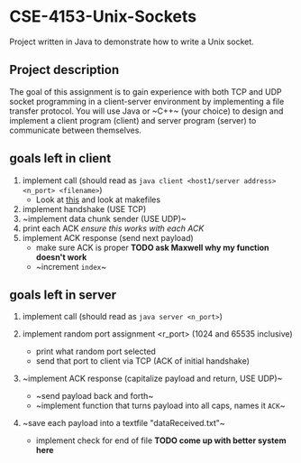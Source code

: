 # CSE-4153-Unix-Sockets
Project written in Java to demonstrate how to write a Unix socket. 

## Project description 
The  goal  of  this  assignment  is  to  gain  experience  with  both  TCP  and  UDP  socket  programming  in  a client-server environment by implementing a file transfer protocol. You will use Java or  ~C++~  (your  choice)  to  design  and  implement  a  client  program  (client)  and  server  program (server) to communicate between themselves. 

## goals left in client
1. implement call (should read as `java client <host1/server address> <n_port> <filename>`)
     * Look at [this](https://canvas.msstate.edu/courses/22469/assignments/126620 "canvas link") and look at makefiles
2. implement handshake (USE TCP)
3. ~implement data chunk sender (USE UDP)~
4. print each ACK *ensure this works with each ACK*
5. implement ACK response (send next payload)
    * make sure ACK is proper **TODO ask Maxwell why my function doesn't work**
    * ~increment `index`~


## goals left in server
1. implement call (should read as `java server <n_port>`)
2. implement random port assignment <r_port> (1024 and 65535 inclusive)
    * print what random port selected
    * send that port to client via TCP (ACK of initial handshake)
3. ~implement ACK response (capitalize payload and return, USE UDP)~ 
    * ~send payload back and forth~
    * ~implement function that turns payload into all caps, names it `ACK`~
    
4. ~save each payload into a textfile "dataReceived.txt"~
    * implement check for end of file **TODO come up with better system here**

